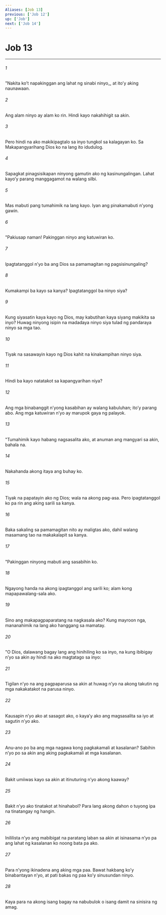 ```yaml
---
Aliases: [Job 13]
previous: ['Job 12']
up: ['Job']
next: ['Job 14']
---
```

# Job 13

***






















###### 1 










"Nakita koʼt napakinggan ang lahat ng sinabi ninyo_, at itoʼy aking naunawaan. 





















###### 2 










Ang alam ninyo ay alam ko rin. Hindi kayo nakahihigit sa akin. 





















###### 3 










Pero hindi na ako makikipagtalo sa inyo tungkol sa kalagayan ko. Sa Makapangyarihang Dios ko na lang ito idudulog. 





















###### 4 










Sapagkat pinagsisikapan ninyong gamutin ako ng kasinungalingan. Lahat kayoʼy parang manggagamot na walang silbi. 





















###### 5 










Mas mabuti pang tumahimik na lang kayo. Iyan ang pinakamabuti nʼyong gawin. 





















###### 6 










"Pakiusap naman! Pakinggan ninyo ang katuwiran ko. 





















###### 7 










Ipagtatanggol nʼyo ba ang Dios sa pamamagitan ng pagsisinungaling? 





















###### 8 










Kumakampi ba kayo sa kanya? Ipagtatanggol ba ninyo siya? 





















###### 9 










Kung siyasatin kaya kayo ng Dios, may kabutihan kaya siyang makikita sa inyo? Huwag ninyong isipin na madadaya ninyo siya tulad ng pandaraya ninyo sa mga tao. 





















###### 10 










Tiyak na sasawayin kayo ng Dios kahit na kinakampihan ninyo siya. 





















###### 11 










Hindi ba kayo natatakot sa kapangyarihan niya? 





















###### 12 










Ang mga binabanggit nʼyong kasabihan ay walang kabuluhan; itoʼy parang abo. Ang mga katuwiran nʼyo ay marupok gaya ng palayok. 





















###### 13 










"Tumahimik kayo habang nagsasalita ako, at anuman ang mangyari sa akin, bahala na. 





















###### 14 










Nakahanda akong itaya ang buhay ko. 





















###### 15 










Tiyak na papatayin ako ng Dios; wala na akong pag-asa. Pero ipagtatanggol ko pa rin ang aking sarili sa kanya. 





















###### 16 










Baka sakaling sa pamamagitan nito ay maligtas ako, dahil walang masamang tao na makakalapit sa kanya. 





















###### 17 










"Pakinggan ninyong mabuti ang sasabihin ko. 





















###### 18 










Ngayong handa na akong ipagtanggol ang sarili ko; alam kong mapapawalang-sala ako. 





















###### 19 










Sino ang makapagpaparatang na nagkasala ako? Kung mayroon nga, mananahimik na lang ako hanggang sa mamatay. 





















###### 20 










"O Dios, dalawang bagay lang ang hinihiling ko sa inyo, na kung ibibigay nʼyo sa akin ay hindi na ako magtatago sa inyo: 





















###### 21 










Tigilan nʼyo na ang pagpaparusa sa akin at huwag nʼyo na akong takutin ng mga nakakatakot na parusa ninyo. 





















###### 22 










Kausapin nʼyo ako at sasagot ako, o kayaʼy ako ang magsasalita sa iyo at sagutin nʼyo ako. 





















###### 23 










Anu-ano po ba ang mga nagawa kong pagkakamali at kasalanan? Sabihin nʼyo po sa akin ang aking pagkakamali at mga kasalanan. 





















###### 24 










Bakit umiiwas kayo sa akin at itinuturing nʼyo akong kaaway? 





















###### 25 










Bakit nʼyo ako tinatakot at hinahabol? Para lang akong dahon o tuyong ipa na tinatangay ng hangin. 





















###### 26 










Inililista nʼyo ang mabibigat na paratang laban sa akin at isinasama nʼyo pa ang lahat ng kasalanan ko noong bata pa ako. 





















###### 27 










Para nʼyong ikinadena ang aking mga paa. Bawat hakbang koʼy binabantayan nʼyo, at pati bakas ng paa koʼy sinusundan ninyo. 





















###### 28 










Kaya para na akong isang bagay na nabubulok o isang damit na sinisira ng amag.
